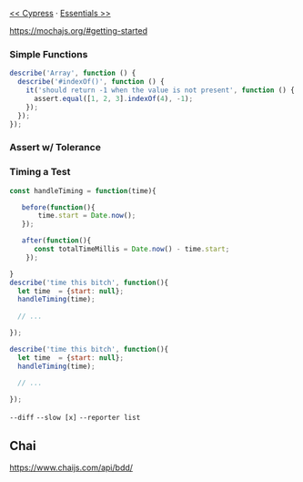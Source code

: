 [<< Cypress](Cypress.md) ‧ [Essentials >>](Essentials.md)

https://mochajs.org/#getting-started
### Simple Functions
```js
describe('Array', function () {
  describe('#indexOf()', function () {
    it('should return -1 when the value is not present', function () {
      assert.equal([1, 2, 3].indexOf(4), -1);
    });
  });
});
```

### Assert w/ Tolerance


### Timing a Test
```js
const handleTiming = function(time){

   before(function(){
       time.start = Date.now();
   });

   after(function(){
      const totalTimeMillis = Date.now() - time.start;
    });

}
describe('time this bitch', function(){
  let time  = {start: null};
  handleTiming(time);
  
  // ...

});

describe('time this bitch', function(){
  let time  = {start: null};
  handleTiming(time);
  
  // ...

});

```
`--diff`
`--slow [x]`
`--reporter list`
## Chai

https://www.chaijs.com/api/bdd/

```js
```
